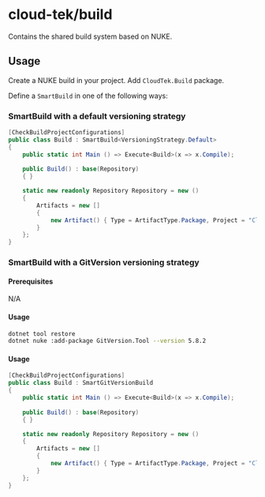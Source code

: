 # cloud-tek/build

Contains the shared build system based on NUKE.

## Usage

Create a NUKE build in your project. Add `CloudTek.Build` package.

Define a `SmartBuild` in one of the following ways:

### SmartBuild with a default versioning strategy

```csharp
[CheckBuildProjectConfigurations]
public class Build : SmartBuild<VersioningStrategy.Default>
{
    public static int Main () => Execute<Build>(x => x.Compile);
        
    public Build() : base(Repository)
    { }

    static new readonly Repository Repository = new ()
    {
        Artifacts = new []
        {
            new Artifact() { Type = ArtifactType.Package, Project = "CloudTek.Build" }
        }
    };
}
```

### SmartBuild with a GitVersion versioning strategy

#### Prerequisites

N/A

#### Usage
```bash
dotnet tool restore
dotnet nuke :add-package GitVersion.Tool --version 5.8.2
```

#### Usage

```csharp
[CheckBuildProjectConfigurations]
public class Build : SmartGitVersionBuild
{
    public static int Main () => Execute<Build>(x => x.Compile);
        
    public Build() : base(Repository)
    { }

    static new readonly Repository Repository = new ()
    {
        Artifacts = new []
        {
            new Artifact() { Type = ArtifactType.Package, Project = "CloudTek.Build" }
        }
    };
}
```